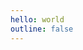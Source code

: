 ```yaml
---
hello: world
outline: false
---
```

<script setup>
import FrontEnd from "./FrontEnd.vue"
</script>


<!-- # 前端引导 -->
<FrontEnd />